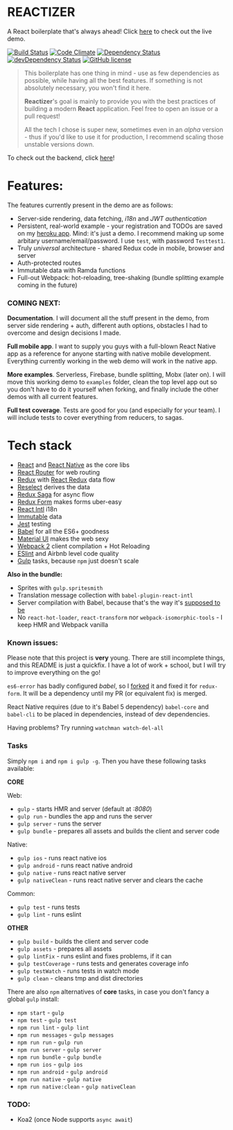 # REACTIZER

A React boilerplate that's always ahead! Click [here](http://reactizer.herokuapp.com/) to check out the live demo.

[![Build Status](https://travis-ci.org/oreqizer/reactizer.svg?branch=develop)](https://travis-ci.org/oreqizer/reactizer)
[![Code Climate](https://codeclimate.com/github/oreqizer/reactizer/badges/gpa.svg)](https://codeclimate.com/github/oreqizer/reactizer)
[![Dependency Status](https://david-dm.org/oreqizer/reactizer.svg)](https://david-dm.org/oreqizer/reactizer)
[![devDependency Status](https://david-dm.org/oreqizer/reactizer/dev-status.svg)](https://david-dm.org/oreqizer/reactizer#info=devDependencies)
[![GitHub license](https://img.shields.io/badge/license-MIT-blue.svg)](https://raw.githubusercontent.com/oreqizer/reactizer/develop/LICENSE)

> This boilerplate has one thing in mind - use as few dependencies as possible, while having all the best features. If something is not absolutely necessary, you won't find it here.
>
> **Reactizer**'s goal is mainly to provide you with the best practices of building a modern **React** application. Feel free to open an issue or a pull request!
>
> All the tech I chose is super new, sometimes even in an *alpha* version - thus if you'd like to use it for production, I recommend scaling those unstable versions down.

To check out the backend, click [here](https://github.com/oreqizer/reactizer-api)!

# Features:

The features currently present in the demo are as follows:

* Server-side rendering, data fetching, *i18n* and *JWT authentication*
* Persistent, real-world example - your registration and TODOs are saved on my [heroku app](https://reactizer.herokuapp.com). Mind: it's just a demo. I recommend making up some arbitary username/email/password. I use `test`, with password `Testtest1`.
* Truly *universal* architecture - shared Redux code in mobile, browser and server
* Auth-protected routes
* Immutable data with Ramda functions
* Full-out Webpack: hot-reloading, tree-shaking (bundle splitting example coming in the future)

### COMING NEXT:

**Documentation**. I will document all the stuff present in the demo, from server side rendering + auth, different auth options, obstacles I had to overcome and design decisions I made.

**Full mobile app**. I want to supply you guys with a full-blown React Native app as a reference for anyone starting with native mobile development. Everything currently working in the web demo will work in the native app.

**More examples**. Serverless, Firebase, bundle splitting, Mobx (later on). I will move this working demo to `examples` folder, clean the top level app out so you don't have to do it yourself when forking, and finally include the other demos with all current features.

**Full test coverage**. Tests are good for you (and especially for your team). I will include tests to cover everything from reducers, to sagas.

# Tech stack

* [React](https://github.com/facebook/react) and [React Native](https://github.com/facebook/react-native) as the core libs
* [React Router](https://github.com/reactjs/react-router) for web routing
* [Redux](https://github.com/reactjs/redux) with [React Redux](https://github.com/reactjs/react-redux) data flow
* [Reselect](https://github.com/reactjs/reselect) derives the data
* [Redux Saga](https://github.com/yelouafi/redux-saga) for async flow
* [Redux Form](https://github.com/erikras/redux-form) makes forms uber-easy
* [React Intl](https://github.com/yahoo/react-intl) i18n
* [Immutable](https://github.com/facebook/immutable-js) data
* [Jest](https://github.com/facebook/jest) testing
* [Babel](https://github.com/babel/babel) for all the ES6+ goodness
* [Material UI](https://github.com/callemall/material-ui) makes the web sexy
* [Webpack 2](https://github.com/webpack/webpack) client compilation + Hot Reloading
* [ESlint](https://github.com/eslint/eslint) and Airbnb level code quality
* [Gulp](https://github.com/gulpjs/gulp) tasks, because `npm` just doesn't scale

**Also in the bundle:**

* Sprites with `gulp.spritesmith`
* Translation message collection with `babel-plugin-react-intl`
* Server compilation with Babel, because that's the way it's [supposed to be](https://medium.com/@Cuadraman/how-to-use-babel-for-production-5b95e7323c2f#.qer1pvtrg)
* No `react-hot-loader`, `react-transform` nor `webpack-isomorphic-tools` - I keep HMR and Webpack vanilla

### Known issues:

Please note that this project is **very** young. There are still incomplete things, and this README is just a quickfix. I have a lot of work + school, but I will try to improve everything on the go!

`es6-error` has badly configured *babel*, so I [forked](https://github.com/oreqizer/es6-error) it and fixed it for `redux-form`. It will be a dependency until my PR (or equivalent fix) is merged.

React Native requires (due to it's Babel 5 dependency) `babel-core` and `babel-cli` to be placed in dependencies, instead of dev dependencies.

Having problems? Try running `watchman watch-del-all`

### Tasks

Simply `npm i` and `npm i gulp -g`. Then you have these following tasks available:

**CORE**

Web:
* `gulp` - starts HMR and server (default at *:8080*)
* `gulp run` - bundles the app and runs the server 
* `gulp server` - runs the server
* `gulp bundle` - prepares all assets and builds the client and server code

Native:
* `gulp ios` - runs react native ios
* `gulp android` - runs react native android
* `gulp native` - runs react native server
* `gulp nativeClean` - runs react native server and clears the cache

Common:
* `gulp test` - runs tests
* `gulp lint` - runs eslint

**OTHER**

* `gulp build` - builds the client and server code
* `gulp assets` - prepares all assets
* `gulp lintFix` - runs eslint and fixes problems, if it can
* `gulp testCoverage` - runs tests and generates coverage info
* `gulp testWatch` - runs tests in watch mode
* `gulp clean` - cleans tmp and dist directories

There are also `npm` alternatives of **core** tasks, in case you don't fancy a global `gulp` install:

* `npm start` - `gulp`
* `npm test` - `gulp test`
* `npm run lint` - `gulp lint`
* `npm run messages` - `gulp messages`
* `npm run run` - `gulp run`
* `npm run server` - `gulp server`
* `npm run bundle` - `gulp bundle`
* `npm run ios` - `gulp ios`
* `npm run android` - `gulp android`
* `npm run native` - `gulp native`
* `npm run native:clean` - `gulp nativeClean`

### TODO:

* Koa2 (once Node supports `async await`)
